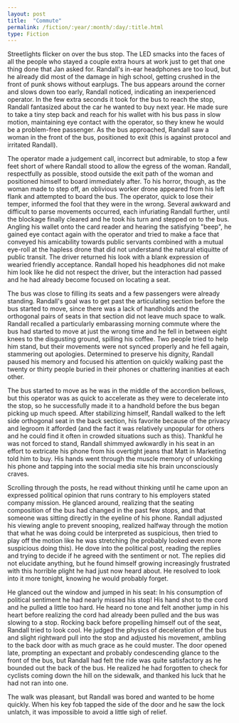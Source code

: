 ```yaml
---
layout: post
title:  "Commute"
permalink: /fiction/:year/:month/:day/:title.html
type: Fiction
---
```


Streetlights flicker on over the bus stop. The LED smacks into the faces of all the people who stayed a couple extra hours at work just to get that one thing done that Jan asked for. Randall's in-ear headphones are too loud, but he already did most of the damage in high school, getting crushed in the front of punk shows without earplugs. The bus appears around the corner and slows down too early, Randall noticed, indicating an inexperienced operator. In the few extra seconds it took for the bus to reach the stop, Randall fantasized about the car he wanted to buy next year. He made sure to take a tiny step back and reach for his wallet with his bus pass in slow motion, maintaining eye contact with the operator, so they knew he would be a problem-free passenger. As the bus approached, Randall saw a woman in the front of the bus, positioned to exit (this is against protocol and irritated Randall). 

The operator made a judgement call, incorrect but admirable, to stop a few feet short of where Randall stood to allow the egress of the woman. Randall, respectfully as possible, stood outside the exit path of the woman and positioned himself to board immediately after. To his horror, though, as the woman made to step off, an oblivious worker drone appeared from his left flank and attempted to board the bus. The operator, quick to lose their temper, informed the fool that they were in the wrong. Several awkward and difficult to parse movements occurred, each infuriating Randall further, until the blockage finally cleared and he took his turn and stepped on to the bus. Angling his wallet onto the card reader and hearing the satisfying "beep", he gained eye contact again with the operator and tried to make a face that conveyed his amicability towards public servants combined with a mutual eye-roll at the hapless drone that did not understand the natural etiquitte of public transit. The driver returned his look with a blank expression of wearied friendly acceptance. Randall hoped his headphones did not make him look like he did not respect the driver, but the interaction had passed and he had already become focused on locating a seat.

The bus was close to filling its seats and a few passengers were already standing. Randall's goal was to get past the articulating section before the bus started to move, since there was a lack of handholds and the orthogonal pairs of seats in that section did not leave much space to walk. Randall recalled a particularly embarassing morning commute where the bus had started to move at just the wrong time and he fell in between eight knees to the disgusting ground, spilling his coffee. Two people tried to help him stand, but their movements were not synced properly and he fell again, stammering out apologies. Determined to preserve his dignity, Randall paused his memory and focused his attention on quickly walking past the twenty or thirty people buried in their phones or chattering inanities at each other. 

The bus started to move as he was in the middle of the accordion bellows, but this operator was as quick to accelerate as they were to decelerate into the stop, so he successfully made it to a handhold before the bus began picking up much speed. After stabilizing himself, Randall walked to the left side orthogonal seat in the back section, his favorite because of the privacy and legroom it afforded (and the fact it was relatively unpopular for others and he could find it often in crowded situations such as this). Thankful he was not forced to stand, Randall shimmyed awkwardly in his seat in an effort to extricate his phone from his overtight jeans that Matt in Marketing told him to buy. His hands went through the muscle memory of unlocking his phone and tapping into the social media site his brain unconsciously craves.

Scrolling through the posts, he read without thinking until he came upon an expressed political opinion that runs contrary to his employers stated company mission. He glanced around, realizing that the seating composition of the bus had changed in the past few stops, and that someone was sitting directly in the eyeline of his phone. Randall adjusted his viewing angle to prevent snooping, realized halfway through the motion that what he was doing could be interpreted as suspicious, then tried to play off the motion like he was stretching (he probably looked even more suspicious doing this). He dove into the political post, reading the replies and trying to decide if he agreed with the sentiment or not. The replies did not elucidate anything, but he found himself growing increasingly frustrated with this horrible plight he had just now heard about. He resolved to look into it more tonight, knowing he would probably forget. 

He glanced out the window and jumped in his seat: In his consumption of political sentiment he had nearly missed his stop! His hand shot to the cord and he pulled a little too hard. He heard no tone and felt another jump in his heart before realizing the cord had already been pulled and the bus was slowing to a stop. Rocking back before propelling himself out of the seat, Randall tried to look cool. He judged the physics of deceleration of the bus and slight rightward pull into the stop and adjusted his movement, ambling to the back door with as much grace as he could muster. The door opened late, prompting an expectant and probably condescending glance to the front of the bus, but Randall had felt the ride was quite satisfactory as he bounded out the back of the bus. He realized he had forgotten to check for cyclists coming down the hill on the sidewalk, and thanked his luck that he had not ran into one.

The walk was pleasant, but Randall was bored and wanted to be home quickly. When his key fob tapped the side of the door and he saw the lock unlatch, it was impossible to avoid a little sigh of relief.